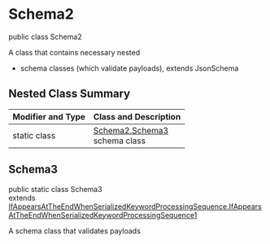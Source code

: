 # Schema2
public class Schema2

A class that contains necessary nested
- schema classes (which validate payloads), extends JsonSchema

## Nested Class Summary
| Modifier and Type | Class and Description |
| ----------------- | ---------------------- |
| static class | [Schema2.Schema3](#schema3)<br> schema class |

## Schema3
public static class Schema3<br>
extends [IfAppearsAtTheEndWhenSerializedKeywordProcessingSequence.IfAppearsAtTheEndWhenSerializedKeywordProcessingSequence1](../../../../../../components/schemas/IfAppearsAtTheEndWhenSerializedKeywordProcessingSequence.md#ifappearsattheendwhenserializedkeywordprocessingsequence1)

A schema class that validates payloads
